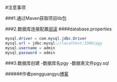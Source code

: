 

#注意事项

###1.通过Maven获取项目lib包

###2.数据库连接配置[阅读](https://github.com/pgy1/Java-Project-Pratice/blob/master/SpringMVCHibernate/src/main/resources/spring-bean-config/database.properties)
####database.properties
```java
mysql.driver = com.mysql.jdbc.Driver
mysql.url = jdbc:mysql://localhost:3306/pgy
mysql.username = admin
mysql.password = admin
```

###3.数据库创建
-数据库名pgy
-数据表文件pgy.sql

######作者pengguangyu[博客](http://boke.iflsy.com/)
